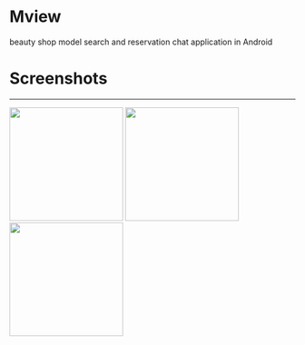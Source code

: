# Mview
beauty shop model search and reservation chat application in Android
 
# Screenshots
_____________

<div>
 <img width="200" src="https://user-images.githubusercontent.com/56157634-f3e75e80-5ffa-11e9-88cf-403892641b47.png">
 <img width="200" src="https://user-images.githubusercontent.com/56157636-f47ff500-5ffa-11e9-8d29-4d4e3279c10e.png">
 <img width="200" src="https://user-images.githubusercontent.com/56157638-f47ff500-5ffa-11e9-8b24-d33dd900aa66.png">
 </div>
